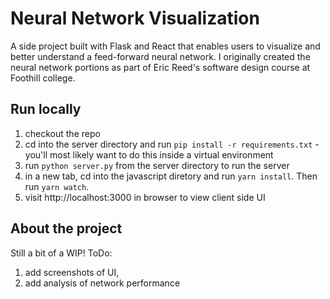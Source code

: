 # Neural Network Visualization

A side project built with Flask and React that enables users to visualize and better understand a feed-forward neural network. I originally created the neural network portions as part of Eric Reed's software design course at Foothill college.

## Run locally

1. checkout the repo
2. cd into the server directory and run `pip install -r requirements.txt` - you'll most likely want to do this inside a virtual environment
3. run `python server.py` from the server directory to run the server
4. in a new tab, cd into the javascript diretory and run `yarn install`. Then run `yarn watch`.
5. visit http://localhost:3000 in browser to view client side UI

## About the project

Still a bit of a WIP! ToDo:

1. add screenshots of UI,
2. add analysis of network performance

